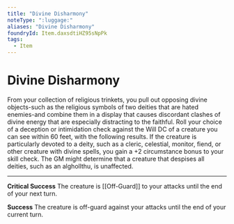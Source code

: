 ```yaml
---
title: "Divine Disharmony"
noteType: ":luggage:"
aliases: "Divine Disharmony"
foundryId: Item.daxsdtiHZ95sNpPk
tags:
  - Item
---
```


# Divine Disharmony

From your collection of religious trinkets, you pull out opposing divine objects-such as the religious symbols of two deities that are hated enemies-and combine them in a display that causes discordant clashes of divine energy that are especially distracting to the faithful. Roll your choice of a deception or intimidation check against the Will DC of a creature you can see within 60 feet, with the following results. If the creature is particularly devoted to a deity, such as a cleric, celestial, monitor, fiend, or other creature with divine spells, you gain a +2 circumstance bonus to your skill check. The GM might determine that a creature that despises all deities, such as an alghollthu, is unaffected.

* * *

**Critical Success** The creature is [[Off-Guard]] to your attacks until the end of your next turn.

**Success** The creature is off-guard against your attacks until the end of your current turn.
